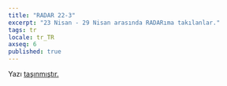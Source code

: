 ```yaml
---
title: "RADAR 22-3"
excerpt: "23 Nisan - 29 Nisan arasında RADARıma takılanlar."
tags: tr
locale: tr_TR
axseq: 6
published: true
---
```


<!-- markdownlint-capture -->
<!-- markdownlint-disable -->
<script type="text/javascript">
    window.location.href = "https://ayazar.dev/log/3.html";
</script>
<!-- markdownlint-restore -->

Yazı [taşınmıştır.](https://ayazar.dev/log/3.html)

